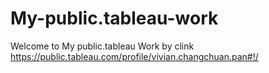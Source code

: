 # My-public.tableau-work
Welcome to My public.tableau Work by clink https://public.tableau.com/profile/vivian.changchuan.pan#!/
